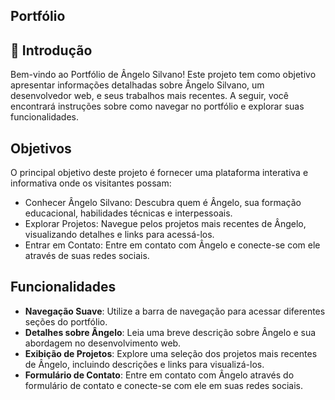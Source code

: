 ## Portfólio 

## 📌 Introdução
Bem-vindo ao Portfólio de Ângelo Silvano! Este projeto tem como objetivo apresentar informações detalhadas sobre Ângelo Silvano, um desenvolvedor web, e seus trabalhos mais recentes. A seguir, você encontrará instruções sobre como navegar no portfólio e explorar suas funcionalidades.

## Objetivos
O principal objetivo deste projeto é fornecer uma plataforma interativa e informativa onde os visitantes possam:

* Conhecer Ângelo Silvano: Descubra quem é Ângelo, sua formação educacional, habilidades técnicas e interpessoais.
* Explorar Projetos: Navegue pelos projetos mais recentes de Ângelo, visualizando detalhes e links para acessá-los.
* Entrar em Contato: Entre em contato com Ângelo e conecte-se com ele através de suas redes sociais.

## Funcionalidades

* **Navegação Suave**: Utilize a barra de navegação para acessar diferentes seções do portfólio.
* **Detalhes sobre Ângelo**: Leia uma breve descrição sobre Ângelo e sua abordagem no desenvolvimento web.
* **Exibição de Projetos**: Explore uma seleção dos projetos mais recentes de Ângelo, incluindo descrições e links para visualizá-los.
* **Formulário de Contato**: Entre em contato com Ângelo através do formulário de contato e conecte-se com ele em suas redes sociais.
